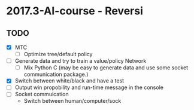 # 2017.3-AI-course - Reversi
## TODO
- [x] MTC
	- [ ] Optimize tree/default policy 
- [ ] Generate data and try to train a value/policy Network
	- [ ] Mix Python C (may be easy to generate data and use some socket communication package.)
- [x] Switch between white/black and have a test
- [ ] Output win propobility and run-time message in the console
- [ ] Socket commuication
	- Switch between human/computer/sock